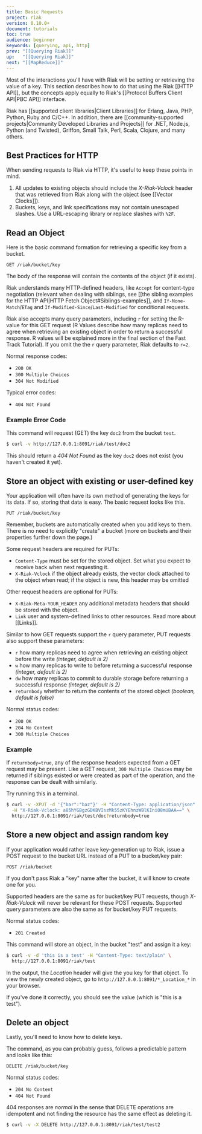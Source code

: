 ```yaml
---
title: Basic Requests
project: riak
version: 0.10.0+
document: tutorials
toc: true
audience: beginner
keywords: [querying, api, http]
prev: "[[Querying Riak]]"
up:   "[[Querying Riak]]"
next: "[[MapReduce]]"
---
```


Most of the interactions you'll have with Riak will be setting or retrieving the value of a key. This section describes how to do that using the Riak [[HTTP API]], but the concepts apply equally to Riak's [[Protocol Buffers Client API|PBC API]] interface.

Riak has [[supported client libraries|Client Libraries]] for Erlang, Java, PHP, Python, Ruby and C/C++. In addition, there are [[community-supported projects|Community Developed Libraries and Projects]] for .NET, Node.js, Python (and Twisted), Griffon, Small Talk, Perl, Scala, Clojure, and many others.

## Best Practices for HTTP

When sending requests to Riak via HTTP, it's useful to keep these points in mind.

1. All updates to existing objects should include the *X-Riak-Vclock* header that was retrieved from Riak along with the object (see [[Vector Clocks]]).
2. Buckets, keys, and link specifications may not contain unescaped slashes. Use a URL-escaping library or replace slashes with `%2F`.

## Read an Object

Here is the basic command formation for retrieving a specific key from a bucket.

```
GET /riak/bucket/key
```

The body of the response will contain the contents of the object (if it exists).

Riak understands many HTTP-defined headers, like `Accept` for content-type negotiation (relevant when dealing with siblings, see [[the sibling examples for the HTTP API|HTTP Fetch Object#Siblings-examples]], and `If-None-Match`/`ETag` and `If-Modified-Since`/`Last-Modified` for conditional requests.

Riak also accepts many query parameters, including `r` for setting the R-value for this GET request (R Values describe how many replicas need to agree when retrieving an existing object in order to return a successful response. R values will be explained more in the final section of the Fast Track Tutorial). If you omit the the `r` query parameter, Riak defaults to `r=2`.

Normal response codes:

* `200 OK`
* `300 Multiple Choices`
* `304 Not Modified`

Typical error codes:

* `404 Not Found`

### Example Error Code

This command will request (GET) the key `doc2` from the bucket `test`.

```bash
$ curl -v http://127.0.0.1:8091/riak/test/doc2
```

This should return a *404 Not Found* as the key `doc2` does not exist (you haven't created it yet).

## Store an object with existing or user-defined key

Your application will often have its own method of generating the keys for its data.  If so, storing that data is easy.  The basic request looks like this.

```
PUT /riak/bucket/key
```

Remember, buckets are automatically created when you add keys to them. There is no need to explicitly "create" a bucket (more on buckets and their properties further down the page.)

Some request headers are required for PUTs:

* `Content-Type` must be set for the stored object. Set what you expect to receive back when next requesting it.
* `X-Riak-Vclock` if the object already exists, the vector clock attached to the object when read; if the object is new, this header may be omitted

Other request headers are optional for PUTs:

* `X-Riak-Meta-YOUR_HEADER` any additional metadata headers that should be stored with the object.
* `Link` user and system-defined links to other resources. Read more about [[Links]].

Similar to how GET requests support the `r` query parameter, PUT requests also support these parameters:

* `r` how many replicas need to agree when retrieving an existing object before the write *(integer, default is 2)*
* `w` how many replicas to write to before returning a successful response *(integer, default is 2)*
* `dw` how many replicas to commit to durable storage before returning a successful response *(integer, default is 2)*
* `returnbody` whether to return the contents of the stored object *(boolean, default is false)*

Normal status codes:

* `200 OK`
* `204 No Content`
* `300 Multiple Choices`

### Example

If `returnbody=true`, any of the response headers expected from a GET request may be present. Like a GET request, `300 Multiple Choices` may be returned if siblings existed or were created as part of the operation, and the response can be dealt with similarly.

Try running this in a terminal.

```bash
$ curl -v -XPUT -d '{"bar":"baz"}' -H "Content-Type: application/json" \
  -H "X-Riak-Vclock: a85hYGBgzGDKBVIszMk55zKYEhnzWBlKIniO8mUBAA==" \
  http://127.0.0.1:8091/riak/test/doc?returnbody=true
```

## Store a new object and assign random key

If your application would rather leave key-generation up to Riak, issue a POST request to the bucket URL instead of a PUT to a bucket/key pair:

```
POST /riak/bucket
```

If you don't pass Riak a "key" name after the bucket, it will know to create one for you.

Supported headers are the same as for bucket/key PUT requests, though *X-Riak-Vclock* will never be relevant for these POST requests.  Supported query parameters are also the same as for bucket/key PUT requests.

Normal status codes:

* `201 Created`

This command will store an object, in the bucket "test" and assign it a key:

```bash
$ curl -v -d 'this is a test' -H "Content-Type: text/plain" \
  http://127.0.0.1:8091/riak/test
```

In the output, the *Location* header will give the you key for that object. To view the newly created object, go to `http://127.0.0.1:8091/*_Location_*` in your browser.

If you've done it correctly, you should see the value (which is "this is a test").

## Delete an object

Lastly, you'll need to know how to delete keys.

The command, as you can probably guess, follows a predictable pattern and looks like this:

```
DELETE /riak/bucket/key
```

Normal status codes:

* `204 No Content`
* `404 Not Found`

404 responses are _normal_ in the sense that DELETE operations are idempotent and not finding the resource has the same effect as deleting it.

```bash
$ curl -v -X DELETE http://127.0.0.1:8091/riak/test/test2
```
